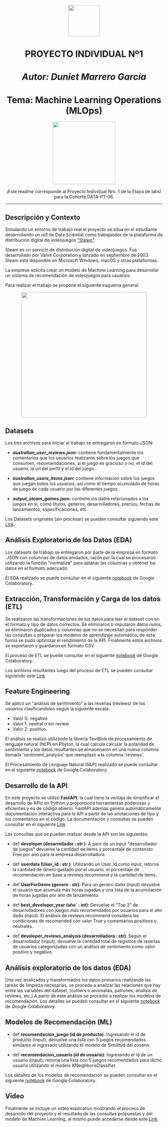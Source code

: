 <p align=center><img src="https://d31uz8lwfmyn8g.cloudfront.net/Assets/logo-henry-white-lg.png" height=100><p>

# <h1 align=center> **PROYECTO INDIVIDUAL Nº1** </h1>

# <h1 align=center> ***Autor: Duniet Marrero García*** </h1>

# <h1 align=center>**Tema: Machine Learning Operations (MLOps)**</h1>

<p align="center">
<img src="https://www.crestdatasys.com/wp-content/uploads/elementor/thumbs/chart-02-qccghw7hjmq4y8t66r0vddbb2l07qr6d5k9kgn0c90.jpg"  height=200>
</p>

<p align=center> ¡Este readme corresponde al Proyecto Individual Nro. 1 de la Etapa de labs! para la Cohorte DATA-PT-06.

<hr>  

## **Descripción y Contexto**

Simulando un entorno de trabajo real el proyecto se situa en el estudiante desarrollando un roll de Data Scientist como trabajandor de la  plataforma de distribución digital de videojuegos ["Steam"](https://store.steampowered.com/).

Steam es un servicio de distribución digital de videojuegos. Fue desarrollado por Valve Corporation y lanzado en septiembre de 2003. Steam está disponible en Microsoft Windows, macOS y otras plataformas.

La emprese solicita crear un modelo de Machine Learning para desarrollar un sistema de recomendación de videojuegos para usuarios.

Para realizar el trabajo se propone el siguiente esquema general:

<p align=center>  <img src="https://scontent.fpss6-1.fna.fbcdn.net/v/t39.30808-6/423247335_7047633531985403_5787616016465433474_n.jpg?_nc_cat=101&ccb=1-7&_nc_sid=3635dc&_nc_eui2=AeGLnT22YXpeTV5qO3cCEyqIfZ0Dx2xS9r99nQPHbFL2vxDMXoyXdGDEi_j9xOvp9gqhsilUVo9lVGMnHuJrXCwJ&_nc_ohc=SAxKJ0Qx8pUAX8YLmBm&_nc_ht=scontent.fpss6-1.fna&oh=00_AfCaCwW2ZImS42Wq9SRbc3sKJiBynITHkISfah1Uwtul2w&oe=65BC79BF"  height=400>
</p>

## **Datasets**

Los tres archivos para iniciar el trabajo se entregaron en formato JSON:

- ***australian_user_reviews.json:*** contiene fundamentalmente los comentarios que los usuarios realizaron sobre los juegos que consumen, recomiendaciones, si el juego es gracioso o no, el id del usuario, la url del perfil y el id del juego.

- ***australian_users_items.json:*** contiene información sobre los juegos que juegan todos los usuarios, así como el tiempo acumulado de horas de juego de cada usuario por los diferentes juegos.

- ***output_steam_games.json:*** contiene los datos relacionados a los juegos en sí, como títulos, generos, desarrolladores, precios, fechas de lanzamientos, especificaciones, etc.

Los Datasets originales (sin procesar) se pueden consultar siguiendo este [Link](https://drive.google.com/drive/folders/1k_f3odHUPy3nQOt9qzOuMQnDcNpsX2En?usp=drive_link).

## **Análisis Exploratorio de los Datos (EDA)**

Los datasets de trabajo se entregaron por parte de la empresa en formato .JSON con columnas de datos anidados, razón por la cual se procesaron utilizando la función "normalize"  para aplanar las columnas y obtener los datos en el formato adecuado.

El EDA realizado se puede consultar en el siguiente [notebook](https://colab.research.google.com/drive/1KFP8n18x3_jHysXZkNCAxP8-r6BTAo3p?usp=sharing) de Google Colaboratory.


## **Extracción, Transformación y Carga de los datos (ETL)**

Se realizaron las transformaciones de los datos para leer el dataset con en el formato y tipo de datos correctos. Se eliminaron o imputaron datos nulos, se eliminaron duplicados y columnas que no se necesitan para responder las consultas o preparar los modelos de aprendizaje automático, de esta forma se pudo optimizar el rendimiento de la API. Finalmente estos archivos se exportaron y guardaron en formato CSV.

El proceso de ETL se puede consultar en el siguiente [notebook](https://colab.research.google.com/drive/1gRGEWNJTvKI-PIOo9EgD6j9HVNSzHmOT?usp=sharing) de Google Colaboratory.

Los archivos resultantes luego del proceso de ETL se pueden consultar siguiendo este [Link](https://drive.google.com/drive/folders/1Co0-det__Hjj6rgRHP9kfRs3lhxu7Heu?usp=sharing)

## **Feature Engineering**

Se aplicó un "análisis de sentimiento" a las reseñas (reviews) de los usuarios clasificandolos segun la siguiente escala:

- Valor 0: negativo
- Valor 1: neutral o sin review
- Valor 2: positivo.

El análisis se realizó utilizando la librería TextBlob de procesamiento de lenguaje natural (NLP) en Phyton, la cual calcula calcular la polaridad de sentimiento y los datos resultantes se almacenaron en una nueva columna llamada 'sentiment_analysis' que reemplazó a la columna 'reviews'.

El Procesamiento de Lenguaje Natural (NLP) realizado se puede consultar en el siguiente [notebook](https://colab.research.google.com/drive/1KKGA4sccL7xBIOV4OcsLZQstLWcQABDN?usp=sharing) de Google Colaboratory.


## **Desarrollo de la API**

En este proyecto se utilizó **FastAPI**, la cual tiene la ventaja de simplificar el desarrollo de APIs en Python y proporciona herramientas poderosas y eficientes y es de código abierto. FastAPI además genera automáticamente documentación interactiva para la API a partir de las anotaciones de tipo y los comentarios en el código. La documentación y consultas se pueden consultar en el siguiente [Link](https://deploy-api-proy-int-1-duniet-marrero.onrender.com) 

Las consultas que se pueden realizar desde la API son las siguientes:

+ def **developer (desarrollador : str )**: A parir de un input "desarrollador de juegos" devuelve la cantidad de items y porcentaje de contenido Free por año para la empresa desarrolladora. 

+ def **userdata (User_id : str )**: Utilizando un User_id como input, retorna la cantidad de dinero gastado por el usuario, el porcentaje de recomendación en base a reviews.recommend y la cantidad de items.

+ def **UserForGenre (genero : str)**: Para un genero dado (input) devuelve el usuario que acumula más horas jugadas y una lista de la acumulación de horas jugadas por año de lanzamiento.

+ def **best_developer_year (año` : int)**: Devuelve el "Top 3" de desarrolladores con juegos más recomendados por usuarios para el año dado (input). El análisis de reviews.recommend considera las condiciones de recomended con valor True y comentarios positivos y neutrales.
  
+ def **developer_reviews_analysis (desarrolladora : str)**: Según el desarrollador (input), devuelve la cantidad total de registros de reseñas de usuarios categorizadas con un análisis de sentimiento como valor positivo y negativo. 

## **Análisis exploratorio de los datos (EDA)**

Una vez analizados y transformados los datos primarios realizando las tareas de limpieza necesarias, se procede a analizar las relaciones que hay entre las variables del dataset, (outliers o anomalías, patrones, analisis de reviews, etc.) A partir de este análisis se procedió a realizar los modelos de recomendación. Los detalles se pueden consultar en el siguiente [notebook](https://colab.research.google.com/drive/1jOa__1O6GtC3g8Oi3AeR3nL-Cu1_xVrW?usp=sharing) de Google Colaboratory.

## **Modelos de Recomendación (ML)**

+ def **recomendacion_juego (id de producto)**: Ingresando el id de producto (input), devuelve una lista con 5 juegos recomendados similares al ingresado utilizando el modelo de Similitud del coseno.

+ def **recomendacion_usuario (id de usuario)**: Ingresando el id de un usuario (input), retorna una lista con 5 juegos recomendados para dicho usuario utilizando el modelo KNeighborsClassifier.

Los detalles de los modelos de recomendación se pueden consultar en el siguiente [notebook](https://colab.research.google.com/drive/1KKGA4sccL7xBIOV4OcsLZQstLWcQABDN?usp=sharing) de Google Colaboratory.


## **Video** 

Finalmente se incluye un video explicativo mostrando el proceso de desarrollo del proyecto y el resultado de las consultas propuestas y del modelo de Machine Learning, al mismo puede accederse desde este [Link]().

<br/>


